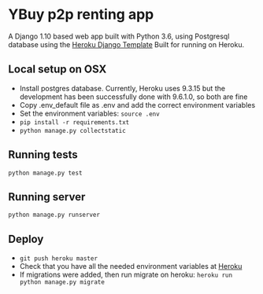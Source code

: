 # YBuy p2p renting app

A Django 1.10 based web app built with Python 3.6, using Postgresql database using the [Heroku Django Template](https://github.com/heroku/heroku-django-template)
Built for running on Heroku.

## Local setup on OSX
* Install postgres database. Currently, Heroku uses 9.3.15 but the development has been successfully done with 9.6.1.0, so both are fine
* Copy .env_default file as .env and add the correct environment variables
* Set the environment variables: `source .env`
* `pip install -r requirements.txt`
* `python manage.py collectstatic`
    
## Running tests

`python manage.py test`

## Running server

`python manage.py runserver`

## Deploy

* `git push heroku master`
* Check that you have all the needed environment variables at [Heroku](https://dashboard.heroku.com/apps/rentwise/settings)
* If migrations were added, then run migrate on heroku: `heroku run python manage.py migrate`
